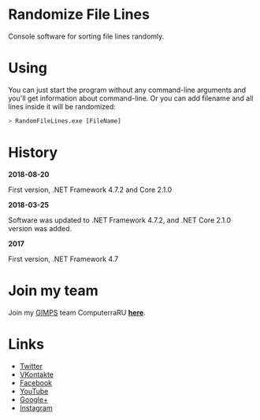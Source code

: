 # Randomize File Lines

Console software for sorting file lines randomly.

# Using
You can just start the program without any command-line arguments and you'll get information about command-line. Or you can add filename and all lines inside it will be randomized:
```sh
> RandomFileLines.exe [FileName]
```

# History

**2018-08-20**

First version, .NET Framework 4.7.2 and Core 2.1.0

**2018-03-25**

Software was updated to .NET Framework 4.7.2, and .NET Core 2.1.0 version was added.

**2017**

First version, .NET Framework 4.7

# Join my team

Join my [GIMPS](https://www.mersenne.org) team ComputerraRU **[here](https://computerraru.ru)**.

# Links
- [Twitter][tw]
- [VKontakte][vk]
- [Facebook][fb]
- [YouTube][yt]
- [Google+][g+]
- [Instagram][ig]

[tw]: <https://twitter.com/ComputerraRU>
[vk]: <http://vk.com/club104743987>
[fb]: <https://www.facebook.com/groups/212319972147203/>
[yt]: <https://www.youtube.com/channel/UCK6Tttr-OodJIDbl1Bil0wg>
[g+]: <https://plus.google.com/u/0/communities/106623212387198347101>
[ig]: <https://www.instagram.com/computerraru/>
